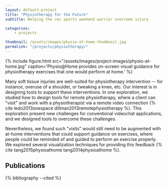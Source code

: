 ```yaml
---
layout: default-project
title: "Physiotherapy for the Future"
subtitle: Helping the rec sports weekend warrior overcome injury

categories:
    - projects

thumbnail: /assets/images/physio-at-home-thumbnail.jpg
permalink: "/projects/physiotherapy/"
---
```


{% include figure.html src="/assets/images/project-images/physio-at-home.jpg" caption='Physio@Home provides on-screen visual guidance for physiotherapy exercises that one would perform at home.' %}

Many soft tissue injuries are well-suited for physiotherapy intervention -- for instance, overuse of a shoulder, or tweaking a knee, etc. Our interest is in designing tools to support these interventions. In one exploration, we studied how to design tools for remote physiotherapy, where a client can "visit" and work with a physiotherapist via a remote video connection {% cite ledo2013onespace dillman2013remotephysiotherapy %}. This exploration present new challenges for conventional videochat applications, and we designed tools to overcome these challenges.

Nevertheless, we found such "visits" would still need to be augmented with at-home interventions that could support guidance on exercises, where people could be reminded of and guided to perform an exercise properly. We explored several visualization techniques for providing this feedback {% cite tang2015physioathome tang2014physioathome %}.

## Publications

{% bibliography --cited %}

